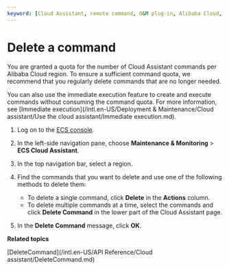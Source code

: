 ```yaml
---
keyword: [Cloud Assistant, remote command, O&M plug-in, Alibaba Cloud, ECS]
---
```


# Delete a command

You are granted a quota for the number of Cloud Assistant commands per Alibaba Cloud region. To ensure a sufficient command quota, we recommend that you regularly delete commands that are no longer needed.

You can also use the immediate execution feature to create and execute commands without consuming the command quota. For more information, see [Immediate execution](/intl.en-US/Deployment & Maintenance/Cloud assistant/Use the cloud assistant/Immediate execution.md).

1.  Log on to the [ECS console](https://ecs.console.aliyun.com).

2.  In the left-side navigation pane, choose **Maintenance & Monitoring** \> **ECS Cloud Assistant**.

3.  In the top navigation bar, select a region.

4.  Find the commands that you want to delete and use one of the following methods to delete them:

    -   To delete a single command, click **Delete** in the **Actions** column.
    -   To delete multiple commands at a time, select the commands and click **Delete Command** in the lower part of the Cloud Assistant page.
5.  In the **Delete Command** message, click **OK**.


**Related topics**  


[DeleteCommand](/intl.en-US/API Reference/Cloud assistant/DeleteCommand.md)

